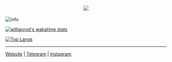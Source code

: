 <h1 align="center">
    <img src="https://readme-typing-svg.herokuapp.com/?font=Righteous&size=35&center=true&vCenter=true&width=500&height=70&duration=4000&lines=Hi+There!+👋;+I'm+Bekzod" />
</h1>


<img src="https://github-profile-summary-cards.vercel.app/api/cards/profile-details?username=bekhzoduz&theme=github_dark" alt="info">

[![willianrod's wakatime stats](https://github-readme-stats.vercel.app/api/wakatime?username=bekhzod&theme=github_dark&layout=compact)](https://wakatime.com/@bekhzod)

[![Top Langs](https://github-readme-stats.vercel.app/api/top-langs/?username=bekhzoduz&theme=github_dark&show_icons=true)](https://github.com/bekhzoduz/) 


------------
<a href="https://bekhzod.uz">Website</a> |  <a href="https://t.me/bekhzodjon">Telegram</a> | <a href="https://instagram.com/isomidinov_bekzod">Instagram</a>
